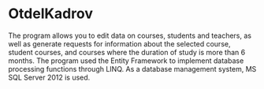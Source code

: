 # OtdelKadrov
The program allows you to edit data on courses, students and teachers, as well as generate requests for information about the selected course, student courses, and courses where the duration of study is more than 6 months. The program used the Entity Framework to implement database processing functions through LINQ. As a database management system, MS SQL Server 2012 is used.
